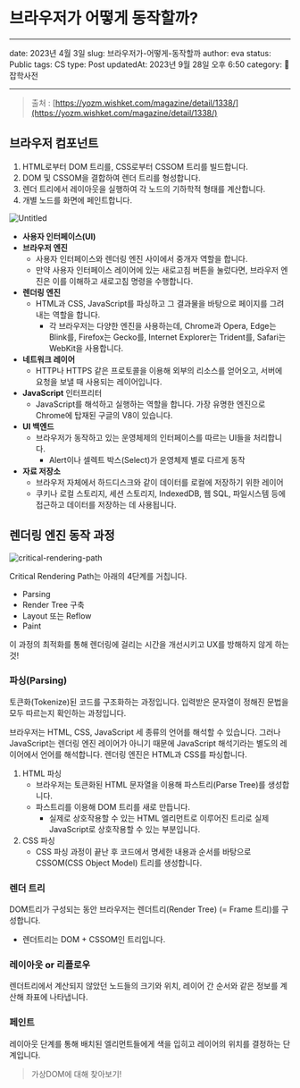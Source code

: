# 브라우저가 어떻게 동작할까?

---

date: 2023년 4월 3일
slug: 브라우저가-어떻게-동작할까
author: eva
status: Public
tags: CS
type: Post
updatedAt: 2023년 9월 28일 오후 6:50
category: 🙏잡학사전

---

> 출처 : [https://yozm.wishket.com/magazine/detail/1338/](https://yozm.wishket.com/magazine/detail/1338/)

## 브라우저 컴포넌트

1. HTML로부터 DOM 트리를, CSS로부터 CSSOM 트리를 빌드합니다.
2. DOM 및 CSSOM을 결합하여 렌더 트리를 형성합니다.
3. 렌더 트리에서 레이아웃을 실행하여 각 노드의 기하학적 형태를 계산합니다.
4. 개별 노드를 화면에 페인트합니다.
   
![Untitled](https://github.com/shyjnnn/shyjnnn.dev/assets/81355590/73169854-4907-4b80-96f3-5c5ccdf9ed33)


- **사용자 인터페이스(UI)**
- **브라우저 엔진**
  - 사용자 인터페이스와 렌더링 엔진 사이에서 중개자 역할을 합니다.
  - 만약 사용자 인터페이스 레이어에 있는 새로고침 버튼을 눌렀다면, 브라우저 엔진은 이를 이해하고 새로고침 명령을 수행합니다.
- **렌더링 엔진**
  - HTML과 CSS, JavaScript를 파싱하고 그 결과물을 바탕으로 페이지를 그려내는 역할을 합니다.
    - 각 브라우저는 다양한 엔진을 사용하는데, Chrome과 Opera, Edge는 Blink를, Firefox는 Gecko를, Internet Explorer는 Trident를, Safari는 WebKit을 사용합니다.
- **네트워크 레이어**
  - HTTP나 HTTPS 같은 프로토콜을 이용해 외부의 리소스를 얻어오고, 서버에 요청을 보낼 때 사용되는 레이어입니다.
- **JavaScript** 인터프리터
  - JavaScript를 해석하고 실행하는 역할을 합니다. 가장 유명한 엔진으로 Chrome에 탑재된 구글의 V8이 있습니다.
- **UI 백엔드**
  - 브라우저가 동작하고 있는 운영체제의 인터페이스를 따르는 UI들을 처리합니다.
    - Alert이나 셀렉트 박스(Select)가 운영체제 별로 다르게 동작
- **자료 저장소**
  - 브라우저 자체에서 하드디스크와 같이 데이터를 로컬에 저장하기 위한 레이어
  - 쿠키나 로컬 스토리지, 세션 스토리지, IndexedDB, 웹 SQL, 파일시스템 등에 접근하고 데이터를 저장하는 데 사용됩니다.

## 렌더링 엔진 동작 과정

![critical-rendering-path](https://github.com/shyjnnn/shyjnnn.dev/assets/81355590/6047d9b9-a12e-41a1-9b08-ad3e987935e9)


Critical Rendering Path는 아래의 4단계를 거칩니다.

- Parsing
- Render Tree 구축
- Layout 또는 Reflow
- Paint

이 과정의 최적화를 통해 렌더링에 걸리는 시간을 개선시키고 UX를 방해하지 않게 하는 것!

### 파싱(Parsing)

토큰화(Tokenize)된 코드를 구조화하는 과정입니다. 입력받은 문자열이 정해진 문법을 모두 따르는지 확인하는 과정입니다.

브라우저는 HTML, CSS, JavaScript 세 종류의 언어를 해석할 수 있습니다. 그러나 JavaScript는 렌더링 엔진 레이어가 아니기 때문에 JavaScript 해석기라는 별도의 레이어에서 언어를 해석합니다. 렌더링 엔진은 HTML과 CSS를 파싱합니다.

1. HTML 파싱
   - 브라우저는 토큰화된 HTML 문자열을 이용해 파스트리(Parse Tree)를 생성합니다.
   - 파스트리를 이용해 DOM 트리를 새로 만듭니다.
     - 실제로 상호작용할 수 있는 HTML 엘리먼트로 이루어진 트리로 실제 JavaScript로 상호작용할 수 있는 부분입니다.
2. CSS 파싱
   - CSS 파싱 과정이 끝난 후 코드에서 명세한 내용과 순서를 바탕으로 CSSOM(CSS Object Model) 트리를 생성합니다.

### 렌더 트리

DOM트리가 구성되는 동안 브라우저는 렌더트리(Render Tree) (= Frame 트리)를 구성합니다.

- 렌더트리는 DOM + CSSOM인 트리입니다.

### 레이아웃 or 리플로우

렌더트리에서 계산되지 않았던 노드들의 크기와 위치, 레이어 간 순서와 같은 정보를 계산해 좌표에 나타냅니다.

### 페인트

레이아웃 단계를 통해 배치된 엘리먼트들에게 색을 입히고 레이어의 위치를 결정하는 단계입니다.

> 가상DOM에 대해 찾아보기!
